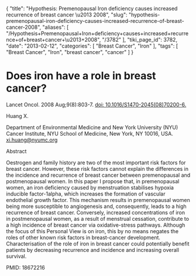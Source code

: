 {
    "title": "Hypothesis: Premenopausal Iron deficiency causes increased recurrence of breast cancer \u2013 2008",
    "slug": "hypothesis-premenopausal-iron-deficiency-causes-increased-recurrence-of-breast-cancer-2008",
    "aliases": [
        "/Hypothesis+Premenopausal+Iron+deficiency+causes+increased+recurrence+of+breast+cancer+\u2013+2008",
        "/3782"
    ],
    "tiki_page_id": 3782,
    "date": "2013-02-12",
    "categories": [
        "Breast Cancer",
        "Iron"
    ],
    "tags": [
        "Breast Cancer",
        "Iron",
        "breast cancer",
        "cancer"
    ]
}


# Does iron have a role in breast cancer?

Lancet Oncol. 2008 Aug;9(8):803-7. [doi: 10.1016/S1470-2045(08)70200-6.](https://doi.org/10.1016/S1470-2045(08)70200-6.)

Huang X.

Department of Environmental Medicine and New York University (NYU) Cancer Institute, NYU School of Medicine, New York, NY 10016, USA. xi.huang@nyumc.org

Abstract

Oestrogen and family history are two of the most important risk factors for breast cancer. However, these risk factors cannot explain the differences in the incidence and recurrence of breast cancer between premenopausal and postmenopausal women. In this paper I propose that, in premenopausal women, an iron deficiency caused by menstruation stabilises hypoxia inducible factor-1alpha, which increases the formation of vascular endothelial growth factor. This mechanism results in premenopausal women being more susceptible to angiogenesis and, consequently, leads to a high recurrence of breast cancer. Conversely, increased concentrations of iron in postmenopausal women, as a result of menstrual cessation, contribute to a high incidence of breast cancer via oxidative-stress pathways. Although the focus of this Personal View is on iron, this by no means negates the roles of other known risk factors in breast-cancer development. Characterisation of the role of iron in breast cancer could potentially benefit patients by decreasing recurrence and incidence and increasing overall survival.

PMID:     18672216